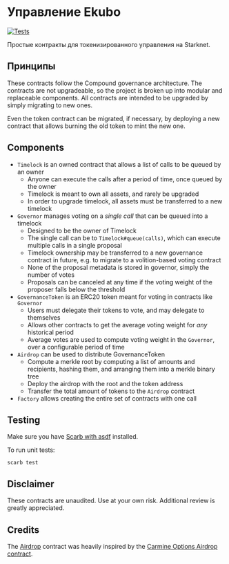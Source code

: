 # Управление Ekubo

[![Tests](https://github.com/EkuboProtocol/governance/actions/workflows/test.yaml/badge.svg)](https://github.com/EkuboProtocol/governance/actions/workflows/test.yaml)

Простые контракты для токенизированного управления на Starknet.

## Принципы

These contracts follow the Compound governance architecture.
The contracts are not upgradeable, so the project is broken up into modular and replaceable components.
All contracts are intended to be upgraded by simply migrating to new ones. 

Even the token contract can be migrated, if necessary, by deploying a new contract that allows burning the old token to mint the new one.

## Components

- `Timelock` is an owned contract that allows a list of calls to be queued by an owner
    - Anyone can execute the calls after a period of time, once queued by the owner
    - Timelock is meant to own all assets, and rarely be upgraded
    - In order to upgrade timelock, all assets must be transferred to a new timelock
- `Governor` manages voting on a _single call_ that can be queued into a timelock
    - Designed to be the owner of Timelock
    - The single call can be to `Timelock#queue(calls)`, which can execute multiple calls in a single proposal
    - Timelock ownership may be transferred to a new governance contract in future, e.g. to migrate to a volition-based voting contract
    - None of the proposal metadata is stored in governor, simply the number of votes
    - Proposals can be canceled at any time if the voting weight of the proposer falls below the threshold
- `GovernanceToken` is an ERC20 token meant for voting in contracts like `Governor`
    - Users must delegate their tokens to vote, and may delegate to themselves
    - Allows other contracts to get the average voting weight for *any* historical period
    - Average votes are used to compute voting weight in the `Governor`, over a configurable period of time
- `Airdrop` can be used to distribute GovernanceToken
    - Compute a merkle root by computing a list of amounts and recipients, hashing them, and arranging them into a merkle binary tree
    - Deploy the airdrop with the root and the token address
    - Transfer the total amount of tokens to the `Airdrop` contract
- `Factory` allows creating the entire set of contracts with one call

## Testing

Make sure you have [Scarb with asdf](https://docs.swmansion.com/scarb/download#install-via-asdf) installed.

To run unit tests:

```
scarb test
```

## Disclaimer

These contracts are unaudited. Use at your own risk. Additional review is greatly appreciated.

## Credits

The [Airdrop](./src/airdrop.cairo) contract was heavily inspired by the [Carmine Options Airdrop contract](https://github.com/CarmineOptions/governance/blob/master/src/airdrop.cairo).
